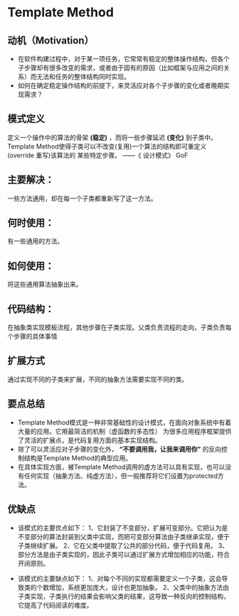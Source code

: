 # Template Method

## 动机（Motivation）
+ 在软件构建过程中，对于某一项任务，它常常有稳定的整体操作结构，但各个子步骤却有很多改变的需求，或者由于固有的原因（比如框架与应用之间的关系）而无法和任务的整体结构同时实现。
+ 如何在确定稳定操作结构的前提下，来灵活应对各个子步骤的变化或者晚期实现需求？


## 模式定义
定义一个操作中的算法的骨架 **(稳定)** ，而将一些步骤延迟 **(变化)** 到子类中。
Template Method使得子类可以不改变(复用)一个算法的结构即可重定义(override 重写)该算法的
某些特定步骤。
——《 设计模式》 GoF

## 主要解决：
一些方法通用，却在每一个子类都重新写了这一方法。

## 何时使用：
有一些通用的方法。

## 如何使用：
将这些通用算法抽象出来。

## 代码结构：
在抽象类实现模板流程，其他步骤在子类实现。父类负责流程的走向，子类负责每个步骤的具体事情

## 扩展方式
通过实现不同的子类来扩展，不同的抽象方法需要实现不同的类。




## 要点总结
+ Template Method模式是一种非常基础性的设计模式，在面向对象系统中有着大量的应用。它用最简洁的机制（虚函数的多态性）
为很多应用程序框架提供了灵活的扩展点，是代码复用方面的基本实现结构。
+ 除了可以灵活应对子步骤的变化外， **“不要调用我，让我来调用你”** 的反向控制结构是Template Method的典型应用。
+ 在具体实现方面，被Template Method调用的虚方法可以具有实现，也可以没有任何实现（抽象方法、纯虚方法），但一般推荐将它们设置为protected方法。

## 优缺点
+ 该模式的主要优点如下：
1、它封装了不变部分，扩展可变部分。它把认为是不变部分的算法封装到父类中实现，而把可变部分算法由子类继承实现，便于子类继续扩展。
2、它在父类中提取了公共的部分代码，便于代码复用。
3、部分方法是由子类实现的，因此子类可以通过扩展方式增加相应的功能，符合开闭原则。

+ 该模式的主要缺点如下：
1、对每个不同的实现都需要定义一个子类，这会导致类的个数增加，系统更加庞大，设计也更加抽象。
2、父类中的抽象方法由子类实现，子类执行的结果会影响父类的结果，这导致一种反向的控制结构，它提高了代码阅读的难度。